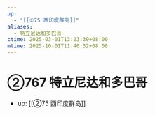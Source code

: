 ```yaml
---
up:
  - "[[②75 西印度群岛]]"
aliases:
  - 特立尼达和多巴哥
ctime: 2025-03-01T13:23:39+08:00
mtime: 2025-10-01T11:40:32+08:00
---
```


# ②767 特立尼达和多巴哥

- up: [[②75 西印度群岛]]

